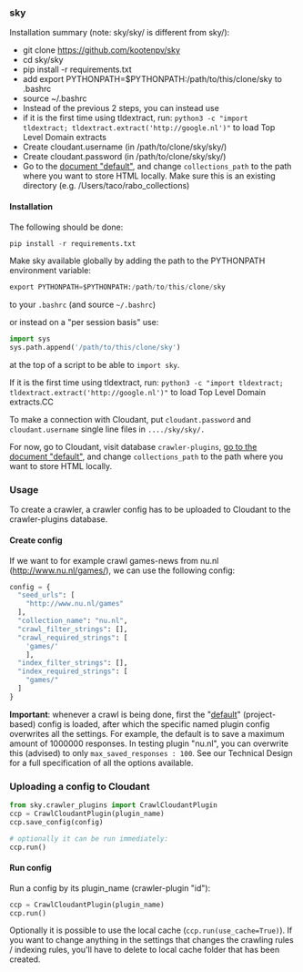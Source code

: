 ### sky

Installation summary (note: sky/sky/ is different from sky/):

- git clone https://github.com/kootenpv/sky
- cd sky/sky
- pip install -r requirements.txt
- add export PYTHONPATH=$PYTHONPATH:/path/to/this/clone/sky to .bashrc
- source ~/.bashrc
- Instead of the previous 2 steps, you can instead use
- if it is the first time using tldextract, run: `python3 -c "import tldextract; tldextract.extract('http://google.nl')"` to load Top Level Domain extracts
- Create cloudant.username (in /path/to/clone/sky/sky/)
- Create cloudant.password (in /path/to/clone/sky/sky/)
- Go to the [document "default"](https://835ea05b-d4b0-4210-a9f7-f838266e65d0-bluemix.cloudant.com/dashboard.html#database/crawler-plugins/default), and change `collections_path` to the path where you want to store HTML locally. Make sure this is an existing directory (e.g. /Users/taco/rabo_collections)

#### Installation

The following should be done:

```python
pip install -r requirements.txt
```

Make sky available globally by adding the path to the PYTHONPATH environment variable:

```python
export PYTHONPATH=$PYTHONPATH:/path/to/this/clone/sky
```

to your `.bashrc` (and source `~/.bashrc`)

or instead on a "per session basis" use:

```python
import sys
sys.path.append('/path/to/this/clone/sky')
```

at the top of a script to be able to `import sky`.

If it is the first time using tldextract, run: `python3 -c "import tldextract; tldextract.extract('http://google.nl')"` to load Top Level Domain extracts.CC

To make a connection with Cloudant, put `cloudant.password` and `cloudant.username` single line files in `..../sky/sky/.` 

For now, go to Cloudant, visit database `crawler-plugins`, [go to the document "default"](https://835ea05b-d4b0-4210-a9f7-f838266e65d0-bluemix.cloudant.com/dashboard.html#database/crawler-plugins/default), and change `collections_path` to the path where you want to store HTML locally.

### Usage

To create a crawler, a crawler config has to be uploaded to Cloudant to the crawler-plugins database. 

#### Create config

If we want to for example crawl games-news from nu.nl (http://www.nu.nl/games/), we can use the following config:

```python
config = {
  "seed_urls": [
    "http://www.nu.nl/games"
  ],
  "collection_name": "nu.nl",
  "crawl_filter_strings": [],
  "crawl_required_strings": [
    'games/'
    ],
  "index_filter_strings": [],
  "index_required_strings": [
    "games/"
  ]
}
```

**Important**: whenever a crawl is being done, first the "[default](https://835ea05b-d4b0-4210-a9f7-f838266e65d0-bluemix.cloudant.com/dashboard.html#database/crawler-plugins/default)" (project-based) config is loaded, after which the specific named plugin config overwrites all the settings. For example, the default is to save a maximum amount of 1000000 responses. In testing plugin "nu.nl", you can overwrite this (advised) to only `max_saved_responses : 100`. See our Technical Design for a full specification of all the options available.

### Uploading a config to Cloudant

```python
from sky.crawler_plugins import CrawlCloudantPlugin
ccp = CrawlCloudantPlugin(plugin_name)
ccp.save_config(config)

# optionally it can be run immediately:
ccp.run()
```

#### Run config

Run a config by its plugin_name (crawler-plugin "id"):

```python
ccp = CrawlCloudantPlugin(plugin_name)
ccp.run()
```

Optionally it is possible to use the local cache (`ccp.run(use_cache=True)`). If you want to change anything in the settings that changes the crawling rules / indexing rules, you'll have to delete to local cache folder that has been created.